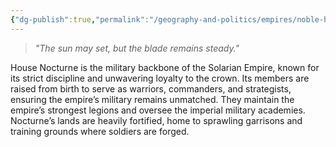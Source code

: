 ```yaml
---
{"dg-publish":true,"permalink":"/geography-and-politics/empires/noble-houses/house-nocturne/"}
---
```


> _"The sun may set, but the blade remains steady."_

House Nocturne is the military backbone of the Solarian Empire, known for its strict discipline and unwavering loyalty to the crown. Its members are raised from birth to serve as warriors, commanders, and strategists, ensuring the empire’s military remains unmatched. They maintain the empire’s strongest legions and oversee the imperial military academies. Nocturne’s lands are heavily fortified, home to sprawling garrisons and training grounds where soldiers are forged.